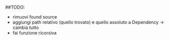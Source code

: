 ##TODO:

- rimuovi found source
- aggiungi path relativo (quello trovato) e quello assoluto a Dependency -> cambia tutto
- fai funzione ricorsiva